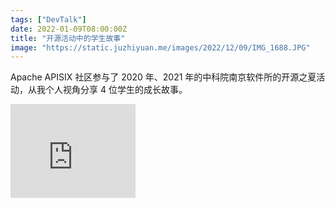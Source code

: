 ```yaml
---
tags: ["DevTalk"]
date: 2022-01-09T08:00:00Z
title: "开源活动中的学生故事"
image: "https://static.juzhiyuan.me/images/2022/12/09/IMG_1688.JPG"
---
```


Apache APISIX 社区参与了 2020 年、2021 年的中科院南京软件所的开源之夏活动，从我个人视角分享 4 位学生的成长故事。

<iframe width="200" height="150" src="https://www.youtube.com/embed/Plnv5nKA-1c?feature=oembed" frameborder="0" allow="accelerometer; autoplay; clipboard-write; encrypted-media; gyroscope; picture-in-picture" allowfullscreen></iframe>



